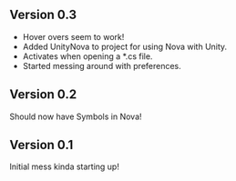 ## Version 0.3

 * Hover overs seem to work!
 * Added UnityNova to project for using Nova with Unity.
 * Activates when opening a *.cs file.
 * Started messing around with preferences.

## Version 0.2

Should now have Symbols in Nova!

## Version 0.1

Initial mess kinda starting up!